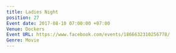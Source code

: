 ```yaml
---
title: Ladies Night
position: 27
Event date: 2017-08-10 07:00:00 +07:00
Venue: Dockers
Event URL: https://www.facebook.com/events/1866632310256778/
Genre: Movie
---
```


